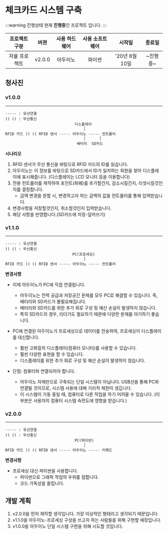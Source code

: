 # 체크카드 시스템 구축
:::warning 진행상태
현재 **진행중**인 프로젝트 입니다.
:::

| 프로젝트 구분 | 버젼 | 사용 하드웨어 | 사용 소프트웨어 | 시작일 | 종료일 |
|:--:|:--:|:--:|:--:|:--:|:--:|
| 자율 프로젝트 | v2.0.0 | 아두이노 | 파이썬 | '20년 6월 10일 | ~진행중~ |

## 청사진
### v1.0.0
***
```
----- : 유선연결
)) (( : 무선통신
                               디스플레이
                                   │
RFID 카드 )) (( RFID 센서 ----- 아두이노 ----- 컨트롤러
                                   │      │
                                배터리  SD카드
```
**시나리오**  
1. RFID 센서가 무선 통신을 바탕으로 RFID 카드의 ID를 읽습니다.
1. 아두이노는 이 정보를 바탕으로 SD카드에서 ID가 일치하는 회원을 찾아 디스플레이에 표시해줍니다. (디스플레이는 LCD 모니터 등을 이용합니다)
1. 전용 컨트롤러를 제작하여 포인트(화폐)를 추가할건지, 감소시킬건지, 리셋시킬것인지를 결정합니다.
    - 금액 변경을 원할 시, 변경하고자 하는 금액의 값을 컨트롤러를 통해 입력받습니다.
1. 변경사항을 저장할것인지, 취소할것인지 입력받습니다.
1. 해당 사항을 반영합니다.(SD카드에 저장-덮어쓰기)
  
### v1.1.0
***
```
----- : 유선연결
)) (( : 무선통신
                              PC(프로세싱)
                                   │
RFID 카드 )) (( RFID 센서 ----- 아두이노 ----- 컨트롤러
```
**변경사항**
- 이제 아두이노가 PC에 직접 연결됩니다.
  - 아두이노는 전력 공급과 저장공간 문제를 모두 PC로 해결할 수 있습니다. 즉, 배터리와 SD카드가 불필요해집니다.
  - 배터리와 SD카드를 위한 추가 회로 구성 및 예산 손실이 발생하지 않습니다.
  - 특히 SD카드의 경우, 리더기도 필요하기 때문에 다양한 문제를 야기하기 좋습니다.
  
- PC에 연결된 아두이노가 프로세싱으로 데이터를 전송하여, 프로세싱이 디스플레이를 대신합니다.
  - 훨씬 고화질의 디스플레이(컴퓨터 모니터)를 사용할 수 있습니다.
  - 훨씬 다양한 표현을 할 수 있습니다.
  - 디스플레이를 위한 추가 회로 구성 및 예산 손실이 발생하지 않습니다.
  
- 단점: 컴퓨터와 연결되어야 합니다.
  - 아두이노 자체만으로 구축되는 단일 시스템이 아닙니다. USB선을 통해 PC와 연결될 것이므로, 시스템 사용에 대해 거리적 제한이 생깁니다.
  - 이 시스템이 가동 중일 때, 컴퓨터로 다른 작업을 하기 어려울 수 있습니다. (이 부분은 사용자의 컴퓨터 시스템 숙련도에 영향을 받습니다.)

### v2.0.0
***
```
----- : 유선연결
)) (( : 무선통신
                               PC(파이썬)
                                   │
RFID 카드 )) (( RFID 센서 ----- 아두이노 ----- 키패드
```
**변경사항**  
- 프로세싱 대신 파이썬을 사용합니다.
  - 파이썬으로 그래픽 작업의 우위를 점합니다.
  - 코드 가독성을 올립니다.

## 개발 계획
1. v2.0.0을 먼저 제작할 생각입니다. 가장 이상적인 형태라고 생각되기 때문입니다.
1. v1.1.0을 아두이노-프로세싱 구성을 쓰고자 하는 사람들을 위해 구현할 예정입니다.
1. v1.0.0을 아두이노 단일 시스템 구현을 위해 시도할 것입니다.